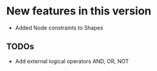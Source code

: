 New features in this version
============================

- Added Node constraints to Shapes


 TODOs
------

- Add external logical operators AND, OR, NOT